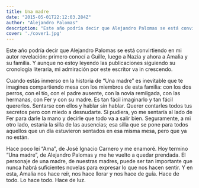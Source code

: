 ```yaml
---
title: Una madre
date: "2015-05-01T22:12:03.284Z"
author: "Alejandro Palomas"
description: "Este año podría decir que Alejandro Palomas se está convirtiendo en mi autor revelación: primero conocí a Guille, luego a Nazia y ahora a Amalia y su familia. Y aunque no estoy leyendo las publicaciones siguiendo su cronología literaria, mi admiración por este escritor va in crescendo."
cover: './cover1.jpg'
---
```


Este año podría decir que Alejandro Palomas se está convirtiendo en mi autor revelación: primero conocí a Guille, luego a Nazia y ahora a Amalia y su familia. Y aunque no estoy leyendo las publicaciones siguiendo su cronología literaria, mi admiración por este escritor va in crescendo.

Cuando estás inmerso en la historia de “Una madre” es inevitable que te imagines compartiendo mesa con los miembros de esta familia: con los dos perros, con el tío, con el padre ausente, con la novia remilgada, con las hermanas, con Fer y con su madre. Es tan fácil imaginarlo y tan fácil quererlos. Sentarse con ellos y hablar sin hablar. Querer contarles todos tus secretos pero con miedo a desnudarte.
Si pudiera, yo me sentaría al lado de Fer para darle la mano y decirle que todo va a salir bien. Seguramente, a mi otro lado, estaría la silla de las ausencias; esa silla que se pone para todos aquellos que un día estuvieron sentados en esa misma mesa, pero que ya no están.

Hace poco leí “Ama”, de José Ignacio Carnero y me enamoré. Hoy termino “Una madre”, de Alejandro Palomas y me he vuelto a quedar prendada. El personaje de una madre, de nuestras madres, puede ser tan importante que nunca habrá suficientes novelas para expresar lo que nos hacen sentir. Y en esta, Amalia nos hace reír, nos hace llorar y nos hace de guía. Hace de todo. Lo hace todo. Hace de luz.

<!-- Oh, and here's a great quote from this Wikipedia on
[salted duck eggs](http://en.wikipedia.org/wiki/Salted_duck_egg). -->


<!-- ![Chinese Salty Egg](./salty_egg.jpg) -->
